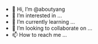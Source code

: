 - 👋 Hi, I’m @aboutyang
- 👀 I’m interested in ...
- 🌱 I’m currently learning ...
- 💞️ I’m looking to collaborate on ...
- 📫 How to reach me ...

<!---
aboutyang/aboutyang is a ✨ special ✨ repository because its `README.md` (this file) appears on your GitHub profile.
You can click the Preview link to take a look at your changes.
--->
